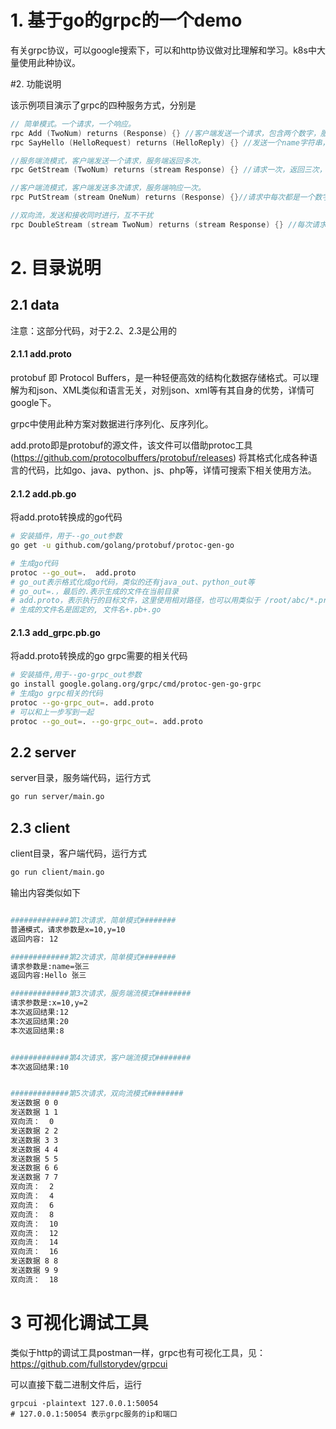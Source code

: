 # 1. 基于go的grpc的一个demo

有关grpc协议，可以google搜索下，可以和http协议做对比理解和学习。k8s中大量使用此种协议。

#2. 功能说明

该示例项目演示了grpc的四种服务方式，分别是

```go
// 简单模式。一个请求，一个响应。
rpc Add (TwoNum) returns (Response) {} //客户端发送一个请求，包含两个数字，服务端是返回两个数字的和
rpc SayHello (HelloRequest) returns (HelloReply) {} //发送一个name字符串，返回hello name

//服务端流模式，客户端发送一个请求，服务端返回多次。
rpc GetStream (TwoNum) returns (stream Response) {} //请求一次，返回三次，分别是两数子和、两数之积、两数之差

//客户端流模式，客户端发送多次请求，服务端响应一次。
rpc PutStream (stream OneNum) returns (Response) {}//请求中每次都是一个数字，发送完成后，服务端返回所有数字之和

//双向流，发送和接收同时进行，互不干扰
rpc DoubleStream (stream TwoNum) returns (stream Response) {} //每次请求都返回两个数字之和
```


# 2. 目录说明
## 2.1 data
注意：这部分代码，对于2.2、2.3是公用的

#### 2.1.1 add.proto
protobuf 即 Protocol Buffers，是一种轻便高效的结构化数据存储格式。可以理解为和json、XML类似和语言无关，对别json、xml等有其自身的优势，详情可google下。


grpc中使用此种方案对数据进行序列化、反序列化。

add.proto即是protobuf的源文件，该文件可以借助protoc工具(https://github.com/protocolbuffers/protobuf/releases) 将其格式化成各种语言的代码，比如go、java、python、js、php等，详情可搜索下相关使用方法。
#### 2.1.2 add.pb.go
将add.proto转换成的go代码
```bash
# 安装插件，用于--go_out参数
go get -u github.com/golang/protobuf/protoc-gen-go

# 生成go代码
protoc --go_out=.  add.proto 
# go_out表示格式化成go代码，类似的还有java_out、python_out等
# go_out=.，最后的.表示生成的文件在当前目录
# add.proto，表示执行的目标文件，这里使用相对路径，也可以用类似于 /root/abc/*.proto等方式
# 生成的文件名是固定的, 文件名+.pb+.go
```
#### 2.1.3 add_grpc.pb.go


将add.proto转换成的go grpc需要的相关代码
```bash
# 安装插件,用于--go-grpc_out参数
go install google.golang.org/grpc/cmd/protoc-gen-go-grpc
# 生成go grpc相关的代码
protoc --go-grpc_out=. add.proto
# 可以和上一步写到一起
protoc --go_out=. --go-grpc_out=. add.proto 
```

## 2.2 server

server目录，服务端代码，运行方式
```bash
go run server/main.go
```
## 2.3 client

client目录，客户端代码，运行方式
```bash
go run client/main.go
```
输出内容类似如下
```bash

#############第1次请求，简单模式########
普通模式，请求参数是x=10,y=10
返回内容: 12

#############第2次请求，简单模式########
请求参数是:name=张三
返回内容:Hello 张三

#############第3次请求，服务端流模式########
请求参数是:x=10,y=2
本次返回结果:12
本次返回结果:20
本次返回结果:8


#############第4次请求，客户端流模式########
本次返回结果:10


#############第5次请求，双向流模式########
发送数据 0 0
发送数据 1 1
双向流：  0
发送数据 2 2
发送数据 3 3
发送数据 4 4
发送数据 5 5
发送数据 6 6
发送数据 7 7
双向流：  2
双向流：  4
双向流：  6
双向流：  8
双向流：  10
双向流：  12
双向流：  14
双向流：  16
发送数据 8 8
发送数据 9 9
双向流：  18
```


# 3 可视化调试工具

类似于http的调试工具postman一样，grpc也有可视化工具，见：https://github.com/fullstorydev/grpcui

可以直接下载二进制文件后，运行


```
grpcui -plaintext 127.0.0.1:50054
# 127.0.0.1:50054 表示grpc服务的ip和端口
```